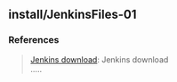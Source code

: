 ## install/JenkinsFiles-01


### References
> [Jenkins download](https://jenkins.io/download/ "Jenkins download"): Jenkins download  
.....